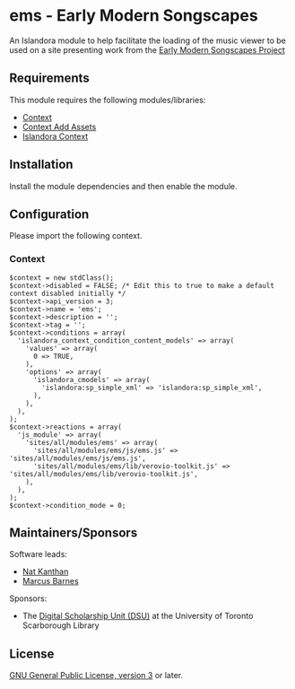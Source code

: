 # ems - Early Modern Songscapes

An Islandora module to help facilitate the loading of the music viewer to be used on a site presenting work from the [Early Modern Songscapes Project](http://digitalscholarship.utsc.utoronto.ca/content/early-modern-songscapes-project)

## Requirements

This module requires the following modules/libraries:

* [Context](https://www.drupal.org/project/context)
* [Context Add Assets](https://www.drupal.org/project/context_addassets)
* [Islandora Context](https://github.com/mjordan/islandora_context)

## Installation
Install the module dependencies and then enable the module.

## Configuration
Please import the following context.
### Context
```
$context = new stdClass();
$context->disabled = FALSE; /* Edit this to true to make a default context disabled initially */
$context->api_version = 3;
$context->name = 'ems';
$context->description = '';
$context->tag = '';
$context->conditions = array(
  'islandora_context_condition_content_models' => array(
    'values' => array(
      0 => TRUE,
    ),
    'options' => array(
      'islandora_cmodels' => array(
        'islandora:sp_simple_xml' => 'islandora:sp_simple_xml',
      ),
    ),
  ),
);
$context->reactions = array(
  'js_module' => array(
    'sites/all/modules/ems' => array(
      'sites/all/modules/ems/js/ems.js' => 'sites/all/modules/ems/js/ems.js',
      'sites/all/modules/ems/lib/verovio-toolkit.js' => 'sites/all/modules/ems/lib/verovio-toolkit.js',
    ),
  ),
);
$context->condition_mode = 0;

```
## Maintainers/Sponsors
Software leads:
* [Nat Kanthan](https://github.com/Natkeeran)
* [Marcus Barnes](https://github.com/MarcusBarnes)

Sponsors:
* The [Digital Scholarship Unit (DSU)](https://www.utsc.utoronto.ca/digitalscholarship/) at the University of Toronto Scarborough Library

## License

[GNU General Public License, version 3](http://www.gnu.org/licenses/gpl-3.0.txt) or later.
